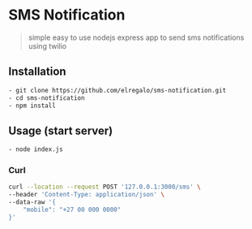 # SMS Notification
> simple easy to use nodejs express app to send sms notifications using twilio

## Installation
```sh
- git clone https://github.com/elregalo/sms-notification.git
- cd sms-notification
- npm install 
```
## Usage (start server)
```sh
- node index.js
```

### Curl
```sh
curl --location --request POST '127.0.0.1:3000/sms' \
--header 'Content-Type: application/json' \
--data-raw '{
    "mobile": "+27 00 000 0000"
}'
```